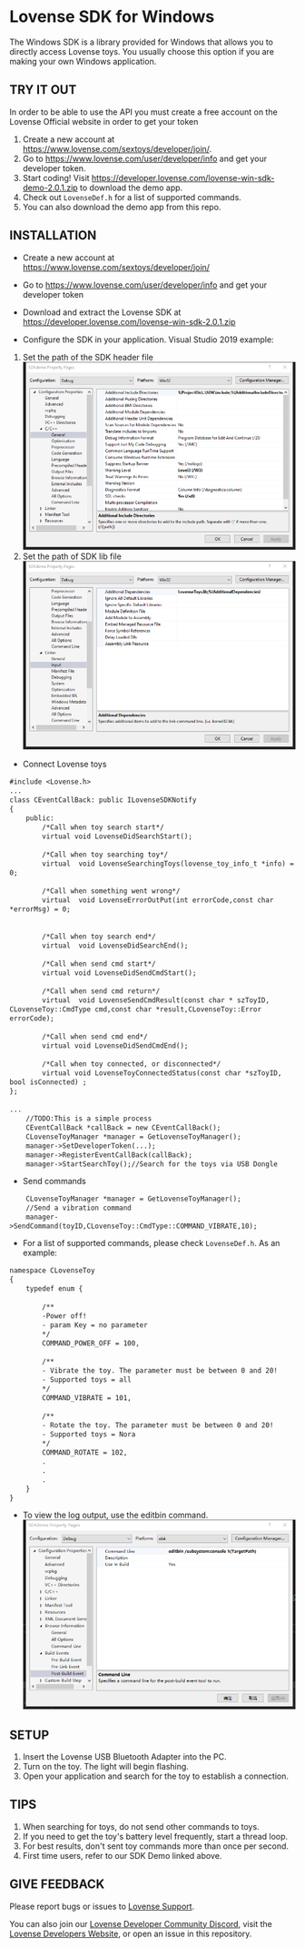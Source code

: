 Lovense SDK for Windows
========================

The Windows SDK is a library provided for Windows that allows you to directly access Lovense toys. You usually choose this option if you are making your own Windows application.


TRY IT OUT
----------

In order to be able to use the API you must create a free account on the Lovense Official website in order to get your token
1. Create a new account at https://www.lovense.com/sextoys/developer/join/.
2. Go to https://www.lovense.com/user/developer/info and get your developer token.
3. Start coding! Visit https://developer.lovense.com/lovense-win-sdk-demo-2.0.1.zip to download the demo app.
4. Check out `LovenseDef.h` for a list of supported commands.
5. You can also download the demo app from this repo.


INSTALLATION
------------

- Create a new account at https://www.lovense.com/sextoys/developer/join/

- Go to https://www.lovense.com/user/developer/info and get your developer token

- Download and extract the Lovense SDK at https://developer.lovense.com/lovense-win-sdk-2.0.1.zip

- Configure the SDK in your application. Visual Studio 2019 example:
1. Set the path of the SDK header file
![Alt text](https://github.com/lovense/Lovense-Windows-SDK/blob/main/windows-sdk-configure-head.52e96ef6.png "SDK Header file")
2. Set the path of SDK lib file
![Alt text](https://github.com/lovense/Lovense-Windows-SDK/blob/main/windows-sdk-configure-lib.0d4eed86.png "SDK lib file")


- Connect Lovense toys

```
#include <Lovense.h>
...
class CEventCallBack: public ILovenseSDKNotify
{
	public:
		/*Call when toy search start*/
		virtual	void LovenseDidSearchStart();

		/*Call when toy searching toy*/
		virtual  void LovenseSearchingToys(lovense_toy_info_t *info) = 0;

		/*Call when something went wrong*/
		virtual  void LovenseErrorOutPut(int errorCode,const char *errorMsg) = 0;


		/*Call when toy search end*/
		virtual  void LovenseDidSearchEnd();

		/*Call when send cmd start*/
		virtual	void LovenseDidSendCmdStart();

		/*Call when send cmd return*/
		virtual  void LovenseSendCmdResult(const char * szToyID, CLovenseToy::CmdType cmd,const char *result,CLovenseToy::Error errorCode);

		/*Call when send cmd end*/
		virtual	void LovenseDidSendCmdEnd();

		/*Call when toy connected, or disconnected*/
		virtual void LovenseToyConnectedStatus(const char *szToyID, bool isConnected) ;
};

...
	//TODO:This is a simple process
	CEventCallBack *callBack = new CEventCallBack();
	CLovenseToyManager *manager = GetLovenseToyManager();
	manager->SetDeveloperToken(...);
	manager->RegisterEventCallBack(callBack);
	manager->StartSearchToy();//Search for the toys via USB Dongle
```

- Send commands

```
	CLovenseToyManager *manager = GetLovenseToyManager();
	//Send a vibration command
	manager->SendCommand(toyID,CLovenseToy::CmdType::COMMAND_VIBRATE,10);
```

- For a list of supported commands, please check `LovenseDef.h`. As an example:

```
namespace CLovenseToy
{
	typedef enum {

		/**
		-Power off!
		- param Key = no parameter
		*/
		COMMAND_POWER_OFF = 100,

		/**
		- Vibrate the toy. The parameter must be between 0 and 20!
		- Supported toys = all
		*/
		COMMAND_VIBRATE = 101,

		/**
		- Rotate the toy. The parameter must be between 0 and 20!
		- Supported toys = Nora
		*/
		COMMAND_ROTATE = 102,
		.
		.
		.
	}
}
```

- To view the log output, use the editbin command.
![Alt text](https://github.com/lovense/Lovense-Windows-SDK/blob/main/editbin.png "Editbin")


SETUP 
-----
1. Insert the Lovense USB Bluetooth Adapter into the PC.
2. Turn on the toy. The light will begin flashing.
3. Open your application and search for the toy to establish a connection.


TIPS
----

1. When searching for toys, do not send other commands to toys.
2. If you need to get the toy's battery level frequently, start a thread loop.
3. For best results, don't sent toy commands more than once per second.
4. First time users, refer to our SDK Demo linked above.


GIVE FEEDBACK
-------------
Please report bugs or issues to [Lovense Support](mailto:developer@mail.lovense.com).

You can also join our [Lovense Developer Community Discord](https://discord.gg/dW9f54BwqR), visit the [Lovense Developers Website](https://developer.lovense.com/#introduction), or open an issue in this repository.
